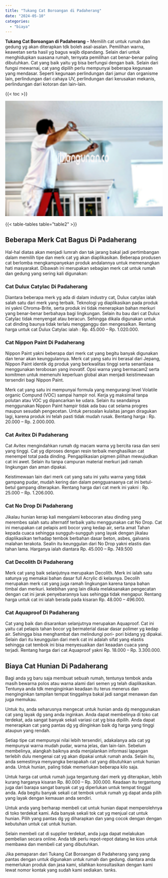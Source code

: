 ```yaml
---
title: "Tukang Cat Boroangan di Padaherang"
date: "2024-05-10"
categories: 
  - "biaya"
---
```


**Tukang Cat Boroangan di Padaherang** – Memilih cat untuk rumah dan gedung yg akan diterapkan tdk boleh asal-asalan. Pemilihan warna, keawetan serta hasil yg bagus wajib dipandang. Selain dari untuk menghidupkan suasana rumah, ternyata pemilihan cat benar-benar paling dibutuhkan. Cat yang baik yaitu yg bisa berfungsi dengan baik. Selain dari fungsi mewarnai, cat yang dipilih perlu mempunyai beberapa kegunaan yang mendasar. Seperti kegunaan perlindungan dari jamur dan organisme lain, perlindungan dari cahaya UV, perlindungan dari kerusakan mekanis, perlindungan dari kotoran dan lain-lain.

{{< toc >}}

![Tukang Cat Boroangan di Padaherang](/images/jasa-cat-murah17.png)

{{< table-tables table="table2" >}}

## Beberapa Merk Cat Bagus Di Padaherang

Hal-hal diatas akan menjadi lumrah dan tak jarang bakal jadi pertimbangan dalam memilih tipe dan merk cat yg akan diaplikasikan. Beberapa produsen cat berlomba mengkampanyekan produk andalannya untuk memenangkan hati masyarakat. Dibawah ini merupakan sebagian merk cat untuk rumah dan gedung yang sering kali digunakan:

### Cat Dulux Catylac Di Padaherang

Diantara beberapa merk yg ada di dalam industry cat, Dulux catylax ialah salah satu dari merk yang terbaik. Teknologi yg diaplikasikan pada produk ini yakni Chroma-Brite, serta produk ini tidak menerapkan bahan merkuri yang benar-benar berbahaya bagi lingkungan. Selain itu bau dari cat Dulux Catylac tidak menyengat atau beracun. Sehingga dikala digunakan untuk cat dinding baunya tidak terlalu mengganggu dan mengesalkan. Rentang harga untuk cat Dulux Catylac ialah : Rp. 45.000 – Rp. 1.020.000.

### Cat Nippon Paint Di Padaherang

Nippon Paint yakni beberapa dari merk cat yang begitu banyak digunakan dan tenar akan keunggulannya. Merk cat yang satu ini berasal dari Jepang, Nippon Paint identik dg produk yang berkwalitas tinggi serta senantiasa menggunakan terobosan yang inovatif. Opsi warna yang bermacam2 serta komitmen untuk memenuhi keperluan global akan menjadi keistimewaan tersendiri bagi Nippon Paint.

Merk cat yang satu ini mempunyai formula yang mengurangi level Volatile organic Compund (VOC) sampai hampir nol. Kerja yg maksimal tanpa polutan atau VOC yg dipancarkan ke udara. Selain itu seandainya menggunakan Nippon Paint hampir tidak ada bau cat selama progres maupun sesudah pengecetan. Untuk persoalan kulaitas jangan diragukan lagi, karena produk ini telah pasti tidak mudah rusak. Bentang harga : Rp. 20.000 – Rp. 2.000.000.

### Cat Avitex Di Padaherang

Cat Avitex mengindahkan rumah dg macam warna yg bercita rasa dan seni yang tinggi. Cat yg diproses dengan resin terbaik menghasilkan cat menempel total pada dinding. Pengaplikasian pigmen pilihan mewujudkan cat ini awet. Selain itu tanpa campuran material merkuri jadi ramah lingkungan dan aman dipakai.

Keistimewaan lain dari merk cat yang satu ini yaitu warna yang tidak gampang pudar, mudah kering dan dalam pengguanaanya cat ini betul-betul gampang diterapkan. Rentang harga dari cat merk ini yakni : Rp. 25.000 – Rp. 1.206.000.

### Cat No Drop Di Padaherang

Jikalau hunian kerap kali mengalami kebocoran atau dinding yang merembes salah satu alternatif terbaik yaitu menggunakan cat No Drop. Cat ini merupakan cat pelapis anti bocor yang kedap air, serta amat Tahan kepada cuaca sehingga sungguh-sungguh yang layak dengan jikalau diaplikasikan terhadap tembok berbahan dasar beton, asbes, galvanis malahan terakota. Sealin itu keunggulan dari No Drop yakni elastis dan tahan lama. Harganya ialah diantara Rp. 45.000 – Rp. 749.500

### Cat Decolith Di Padaherang

Merk cat yang baik selanjutnya merupakan Decolith. Merk ini ialah satu satunya yg memakai bahan dasar full Acrylic di kelasnya. Decolih merupakan merk cat yang juga ramah lingkungan karena tanpa bahan timbal dan merkuri. kelebihan yang lain dikala melaksanakan pengecatan dengan cat ini jarak penyebarannya luas sehingga tidak mengapur. Rentang harga untuk cat ini ialah berada pada kisaran Rp. 48.000 – 496.000.

### Cat Aquaproof Di Padaherang

Cat yang baik dan disarankan selanjutnya merupakan Aquaproof. Cat ini yaitu cat pelapis tahan bocor yg bermaterial dasar dasar polimer yg kedap air. Sehingga bisa menghambat dan melindungi pori- pori bidang yg dipakai. Selain dari itu keunggulan dari merk cat ini adalah sifat yang elastis sehingga cat tembok ini bisa menyesuaikan dari keaadan cuaca yang terjadi. Rentang harga dari cat Aquaproof yakni Rp. 18.000 – Rp. 3.300.000.

## Biaya Cat Hunian Di Padaherang

Bagi anda yg baru saja membuat sebuah rumah, tentunya tembok anda masih bewarna polos atau warna alami dari semen yg telah diaplikasikan. Tentunya anda tdk menginginkan keadaan itu terus menerus dan menginginkan tampilan tempat tinggalnya bakal jadi sangat menawan dan juga memukau.

Untuk itu, anda seharusnya mengecat untuk hunian anda dg menggunakan cat yang layak dg yang anda inginkan. Anda dapat membelinya di toko cat terdekat, ada sangat banyak sekali variasi cat yg bisa dipilih. Anda dapat menerapkan cat yang pantas dg yg diinginkan baik dg harga yang tinggi ataupun yang rendah.

Setiap tipe cat mempunyai nilai lebih tersendiri, adakalanya ada cat yg mempunyai warna mudah pudar, warna jelas, dan lain-lain. Sebelum membelinya, alangkah baiknya anda menjalankan informasi lapangan terlebih dulu mengenai cat yg akan dipakai untuk rumah anda. Selain itu, anda semestinya menyangka berapakah cat yang dibutuhkan untuk hunian anda. Untuk hunian, paling tidak memerlukan beberapa kilo saja.

Untuk harga cat untuk rumah juga tergantung dari merk yg diterapkan, lebih kurang harganya kisaran Rp. 80.000 – Rp. 300.000. Keadaan itu tergantung juga dari barapa sangat banyak cat yg diperlukan untuk tempat tinggal anda. Ada begitu banyak sekali cat tembok untuk rumah yg dapat anda pilih yang layak dengan kemauan anda sendiri.

Untuk anda yang berharap membeli cat untuk hunian dapat memperolehnya di toko terdekat kami. Ada banyak sekali tok cat yg menjual cat untuk hunian. Pilih yang pantas dg yg diharapkan dan yang cocok dengan dengan kebutuhan untuk cat untuk hunian.

Selain membeli cat di supplier terdekat, anda juga dapat melakukan pembelian secara online. Anda tdk perlu repot-repot datang ke kios untuk membawa dan membeli cat yang dibutuhkan.

Jika pemaparan dari Tukang Cat Boroangan di Padaherang yang yang pantas dengan untuk digunakan untuk rumah dan gedung. diantara anda memerlukan produk dan jasa kami, silahkan konsultasikan dengan kami lewat nomor kontak yang sudah kami sediakan. tanks.
